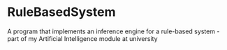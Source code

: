 # RuleBasedSystem
A program that implements an inference engine for a rule-based system - part of my Artificial Intelligence module at university
